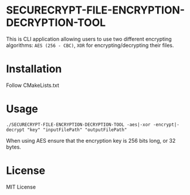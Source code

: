 # SECURECRYPT-FILE-ENCRYPTION-DECRYPTION-TOOL

This is CLI application allowing users to use two different encrypting algorithms: `AES (256 - CBC)`, `XOR` for encrypting/decrypting their files. 


# Installation
Follow CMakeLists.txt

# Usage 
```
./SECURECRYPT-FILE-ENCRYPTION-DECRYPTION-TOOL -aes|-xor -encrypt|-decrypt "key" "inputFilePath" "outputFilePath" 
```
When using AES ensure that the encryption key is 256 bits long, or 32 bytes.

# License 
MIT License 


